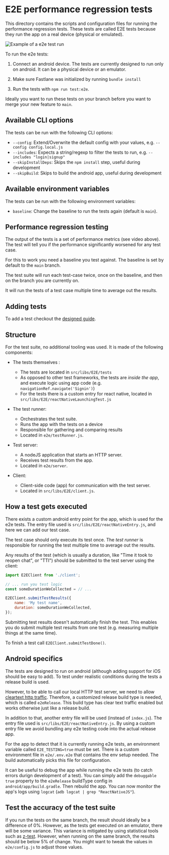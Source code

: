 # E2E performance regression tests

This directory contains the scripts and configuration files for running the
performance regression tests. These tests are called E2E tests because they
run the app on a real device (physical or emulated).

![Example of a e2e test run](https://raw.githubusercontent.com/hannojg/expensify-app/5f945c25e2a0650753f47f3f541b984f4d114f6d/e2e/example.gif)

To run the e2e tests:

1. Connect an android device. The tests are currently designed to run only on android. It can be
   a physical device or an emulator.

2. Make sure Fastlane was initialized by running `bundle install`

3. Run the tests with `npm run test:e2e`.

Ideally you want to run these tests on your branch before you want to merge your new feature to `main`.

## Available CLI options

The tests can be run with the following CLI options:

- `--config`: Extend/Overwrite the default config with your values, e.g. `--config config.local.js`
- `--includes`: Expects a string/regexp to filter the tests to run, e.g. `--includes "login|signup"`
- `--skipInstallDeps`: Skips the `npm install` step, useful during development
- `--skipBuild`: Skips to build the android app, useful during development

## Available environment variables

The tests can be run with the following environment variables:

- `baseline`: Change the baseline to run the tests again (default is `main`).

## Performance regression testing

The output of the tests is a set of performance metrics (see video above).
The test will tell you if the performance significantly worsened for any test case.

For this to work you need a baseline you test against. The baseline is set by default
to the `main` branch.

The test suite will run each test-case twice, once on the baseline, and then on the branch
you are currently on.

It will run the tests of a test case multiple time to average out the results.

## Adding tests

To add a test checkout the [designed guide](tests/e2e/ADDING_TESTS.md).

## Structure

For the test suite, no additional tooling was used. It is made of the following
components:

- The tests themselves :
  - The tests are located in `src/libs/E2E/tests`
  - As opposed to other test frameworks, the tests are _inside the app_, and execute logic using app code (e.g. `navigationRef.navigate('Signin')`)
  - For the tests there is a custom entry for react native, located in `src/libs/E2E/reactNativeLaunchingTest.js`

- The test runner:
    - Orchestrates the test suite.
    - Runs the app with the tests on a device
    - Responsible for gathering and comparing results
    - Located in `e2e/testRunner.js`.

- Test server:
  - A nodeJS application that starts an HTTP server.
  - Receives test results from the app.
  - Located in `e2e/server`.

- Client:
  - Client-side code (app) for communication with the test server.
  - Located in `src/libs/E2E/client.js`.


## How a test gets executed

There exists a custom android entry point for the app, which is used for the e2e tests.
The entry file used is `src/libs/E2E/reactNativeEntry.js`, and here we can add our test case.

The test case should only execute its test once. The _test runner_ is responsible for running the
test multiple time to average out the results.

Any results of the test (which is usually a duration, like "Time it took to reopen chat", or "TTI") should be
submitted to the test server using the client:

```js
import E2EClient from './client';

// ... run you test logic
const someDurationWeCollected = // ...

E2EClient.submitTestResults({
    name: 'My test name',
    duration: someDurationWeCollected,
});
```

Submitting test results doesn't automatically finish the test. This enables you do submit multiple test results
from one test (e.g. measuring multiple things at the same time).

To finish a test call `E2EClient.submitTestDone()`.


## Android specifics

The tests are designed to run on android (although adding support for iOS should be easy to add).
To test under realistic conditions during the tests a release build is used.

However, to be able to call our local HTTP test server, we need to allow
[cleartext http traffic](https://developer.android.com/training/articles/security-config#CleartextTrafficPermitted).
Therefore, a customized release build type is needed, which is called `e2eRelease`. This build type has clear
text traffic enabled but works otherwise just like a release build.

In addition to that, another entry file will be used (instead of `index.js`). The entry file used is
`src/libs/E2E/reactNativeEntry.js`. By using a custom entry file we avoid bundling any e2e testing code
into the actual release app.

For the app to detect that it is currently running e2e tests, an environment variable called `E2E_TESTING=true` must
be set. There is a custom environment file in `e2e/.env.e2e` that contains the env setup needed. The build automatically
picks this file for configuration.

It can be useful to debug the app while running the e2e tests (to catch errors durign development of a test).
You can simply add the `debuggable true` property to the `e2eRelease` buildType config in `android/app/build.gradle`.
Then rebuild the app. You can now monitor the app's logs using `logcat` (`adb logcat | grep "ReactNativeJS"`).

## Test the accuracy of the test suite

If you run the tests on the same branch, the result should ideally be a difference of 0%. However, as the tests
get executed on an emulator, there will be some variance. This variance is mitigated by using statistical tools
such as [z-test](https://en.wikipedia.org/wiki/Z-test). However, when running on the same branch, the results
should be below 5% of change.
You might want to tweak the values in `e2e/config.js` to adjust those values.

